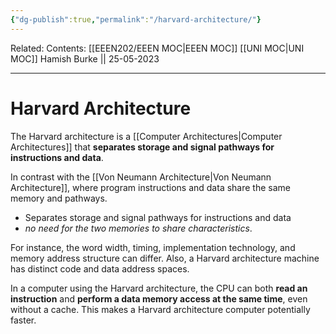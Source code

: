 ```yaml
---
{"dg-publish":true,"permalink":"/harvard-architecture/"}
---
```


Related: 
Contents: [[EEEN202/EEEN MOC\|EEEN MOC]]
[[UNI MOC\|UNI MOC]]
Hamish Burke || 25-05-2023
***

# Harvard Architecture

The Harvard architecture is a [[Computer Architectures\|Computer Architectures]] that **separates storage and signal pathways for instructions and data**. 

In contrast with the [[Von Neumann Architecture\|Von Neumann Architecture]], where program instructions and data share the same memory and pathways. 

- Separates storage and signal pathways for instructions and data
- *no need for the two memories to share characteristics*. 

For instance, the word width, timing, implementation technology, and memory address structure can differ. Also, a Harvard architecture machine has distinct code and data address spaces.

In a computer using the Harvard architecture, the CPU can both **read an instruction** and **perform a data memory access at the same time**, even without a cache. This makes a Harvard architecture computer potentially faster.

